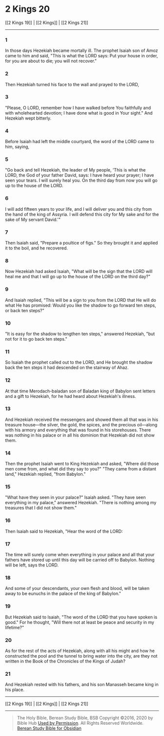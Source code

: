 # 2 Kings 20

[[2 Kings 19]] | [[2 Kings]] | [[2 Kings 21]]

---

### 1
In those days Hezekiah became mortally ill. The prophet Isaiah son of Amoz came to him and said, "This is what the LORD says: Put your house in order, for you are about to die; you will not recover."

### 2
Then Hezekiah turned his face to the wall and prayed to the LORD,

### 3
"Please, O LORD, remember how I have walked before You faithfully and with wholehearted devotion; I have done what is good in Your sight." And Hezekiah wept bitterly.

### 4
Before Isaiah had left the middle courtyard, the word of the LORD came to him, saying,

### 5
"Go back and tell Hezekiah, the leader of My people, 'This is what the LORD, the God of your father David, says: I have heard your prayer; I have seen your tears. I will surely heal you. On the third day from now you will go up to the house of the LORD.

### 6
I will add fifteen years to your life, and I will deliver you and this city from the hand of the king of Assyria. I will defend this city for My sake and for the sake of My servant David.'"

### 7
Then Isaiah said, "Prepare a poultice of figs." So they brought it and applied it to the boil, and he recovered.

### 8
Now Hezekiah had asked Isaiah, "What will be the sign that the LORD will heal me and that I will go up to the house of the LORD on the third day?"

### 9
And Isaiah replied, "This will be a sign to you from the LORD that He will do what He has promised: Would you like the shadow to go forward ten steps, or back ten steps?"

### 10
"It is easy for the shadow to lengthen ten steps," answered Hezekiah, "but not for it to go back ten steps."

### 11
So Isaiah the prophet called out to the LORD, and He brought the shadow back the ten steps it had descended on the stairway of Ahaz.

### 12
At that time Merodach-baladan son of Baladan king of Babylon sent letters and a gift to Hezekiah, for he had heard about Hezekiah's illness.

### 13
And Hezekiah received the messengers and showed them all that was in his treasure house—the silver, the gold, the spices, and the precious oil—along with his armory and everything that was found in his storehouses. There was nothing in his palace or in all his dominion that Hezekiah did not show them.

### 14
Then the prophet Isaiah went to King Hezekiah and asked, "Where did those men come from, and what did they say to you?" "They came from a distant land," Hezekiah replied, "from Babylon."

### 15
"What have they seen in your palace?" Isaiah asked. "They have seen everything in my palace," answered Hezekiah. "There is nothing among my treasures that I did not show them."

### 16
Then Isaiah said to Hezekiah, "Hear the word of the LORD:

### 17
The time will surely come when everything in your palace and all that your fathers have stored up until this day will be carried off to Babylon. Nothing will be left, says the LORD.

### 18
And some of your descendants, your own flesh and blood, will be taken away to be eunuchs in the palace of the king of Babylon."

### 19
But Hezekiah said to Isaiah, "The word of the LORD that you have spoken is good." For he thought, "Will there not at least be peace and security in my lifetime?"

### 20
As for the rest of the acts of Hezekiah, along with all his might and how he constructed the pool and the tunnel to bring water into the city, are they not written in the Book of the Chronicles of the Kings of Judah?

### 21
And Hezekiah rested with his fathers, and his son Manasseh became king in his place.

---

[[2 Kings 19]] | [[2 Kings]] | [[2 Kings 21]]

---

> The Holy Bible, Berean Study Bible, BSB
> Copyright &copy;2016, 2020 by Bible Hub
> [Used by Permission](https://berean.bible/terms.htm). All Rights Reserved Worldwide.
> [Berean Study Bible for Obsidian](https://github.com/gapmiss/berean-study-bible-for-obsidian)

